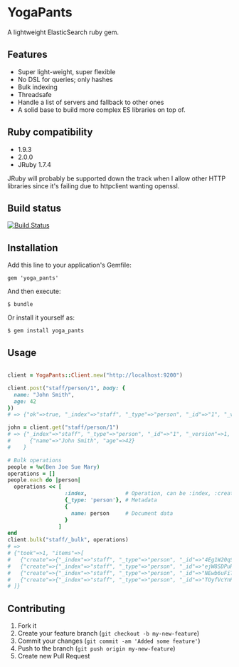 # YogaPants

A lightweight ElasticSearch ruby gem.

## Features

* Super light-weight, super flexible
* No DSL for queries; only hashes
* Bulk indexing
* Threadsafe
* Handle a list of servers and fallback to other ones
* A solid base to build more complex ES libraries on top of.

## Ruby compatibility

* 1.9.3
* 2.0.0
* JRuby 1.7.4

JRuby will probably be supported down the track when I allow other HTTP libraries since it's failing due to httpclient wanting openssl.

## Build status

[![Build Status](https://secure.travis-ci.org/chendo/yoga_pants.png)](http://travis-ci.org/chendo/yoga_pants)

## Installation

Add this line to your application's Gemfile:

    gem 'yoga_pants'

And then execute:

    $ bundle

Or install it yourself as:

    $ gem install yoga_pants

## Usage

```ruby

client = YogaPants::Client.new("http://localhost:9200")

client.post("staff/person/1", body: {
  name: "John Smith",
  age: 42
})
# => {"ok"=>true, "_index"=>"staff", "_type"=>"person", "_id"=>"1", "_version"=>1}

john = client.get("staff/person/1")
# => {"_index"=>"staff", "_type"=>"person", "_id"=>"1", "_version"=>1, "exists"=>true, "_source"=>
#      {"name"=>"John Smith", "age"=>42}
#    }

# Bulk operations
people = %w(Ben Joe Sue Mary)
operations = []
people.each do |person|
  operations << [
                  :index,            # Operation, can be :index, :create, :delete
                  {_type: 'person'}, # Metadata
                  {
                    name: person     # Document data
                  }
                ]
end
client.bulk("staff/_bulk", operations)
# =>
# {"took"=>1, "items"=>[
#   {"create"=>{"_index"=>"staff", "_type"=>"person", "_id"=>"4Eg1W20qSRKwXEb2oGQjyw", "_version"=>1, "ok"=>true}},
#   {"create"=>{"_index"=>"staff", "_type"=>"person", "_id"=>"ejW8SDPuRzOxqABctV2vpQ", "_version"=>1, "ok"=>true}},
#   {"create"=>{"_index"=>"staff", "_type"=>"person", "_id"=>"NEwb6uFiTYyH0S4j9niRAA", "_version"=>1, "ok"=>true}},
#   {"create"=>{"_index"=>"staff", "_type"=>"person", "_id"=>"TOyfVcYnRH6JvqriO7HV7Q", "_version"=>1, "ok"=>true}}
# ]}

```

## Contributing

1. Fork it
2. Create your feature branch (`git checkout -b my-new-feature`)
3. Commit your changes (`git commit -am 'Added some feature'`)
4. Push to the branch (`git push origin my-new-feature`)
5. Create new Pull Request
